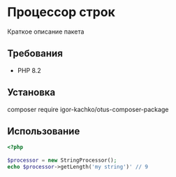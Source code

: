 # Процессор строк

Краткое описание пакета

## Требования

- PHP 8.2

## Установка

composer require igor-kachko/otus-composer-package

## Использование

```php
<?php  
  
$processor = new StringProcessor();  
echo $processor->getLength('my string')' // 9
```
